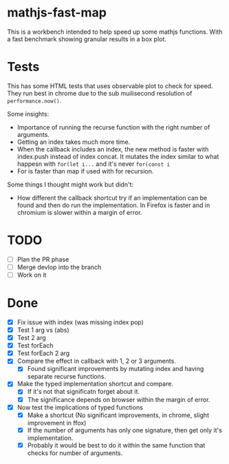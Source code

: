 # mathjs-fast-map

This is a workbench intended to help speed up some mathjs functions. With a fast benchmark showing granular results in a box plot.

# Tests

This has some HTML tests that uses observable plot to check for speed. They run best in chrome due to the sub muilisecond resolution of `performance.now()`.

Some insights:
-  Importance of running the recurse function with the right number of arguments.
-  Getting an index takes much more time.
-  When the callback includes an index, the new method is faster with index.push instead of index concat. It mutates the index similar to what happesn with `for(let i...` and it's never `for(const i`
-  For is faster than map if used with for recursion.

Some things I thought might work but didn't:
- How different the callback shortcut try if an implementation can be found and then do run the implementation. In Firefox is faster and in chromium is slower within a margin of error.

# TODO

- [ ] Plan the PR phase
- [ ] Merge devlop into the branch
- [ ] Work on it

# Done

- [x] Fix issue with index (was missing index pop)
- [x] Test 1 arg vs (abs)
- [x] Test 2 arg
- [x] Test forEach  
- [x] Test forEach 2 arg
- [x] Compare the effect in callback with 1, 2 or 3 arguments.
  - [x] Found significant improvements by mutating index and having separate recurse functions.
- [x] Make the typed implementation shortcut and compare.
  - [x] If it's not that significatn forget about it. 
  - [x] The significance depends on browser within the margin of error.
- [x] Now test the implications of typed functions
  - [x] Make a shortcut (No significant improvements, in chrome, slight improvement in ffox)
  - [x] If the number of arguments has only one signature, then get only it's implementation.
  - [x] Probably it would be best to do it within the same function that checks for number of arguments. 